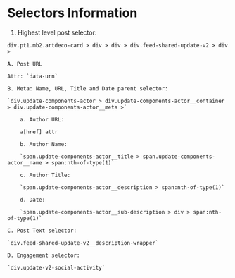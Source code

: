 # Selectors Information

1. Highest level post selector:

`div.pt1.mb2.artdeco-card > div > div > div.feed-shared-update-v2 > div >`

    A. Post URL

    Attr: `data-urn`

    B. Meta: Name, URL, Title and Date parent selector:

    `div.update-components-actor > div.update-components-actor__container > div.update-components-actor__meta >`

        a. Author URL:

        a[href] attr

        b. Author Name:

        `span.update-components-actor__title > span.update-components-actor__name > span:nth-of-type(1)`

        c. Author Title:

        `span.update-components-actor__description > span:nth-of-type(1)`

        d. Date:

        `span.update-components-actor__sub-description > div > span:nth-of-type(1)`

    C. Post Text selector:

    `div.feed-shared-update-v2__description-wrapper`

    D. Engagement selector:

    `div.update-v2-social-activity`
